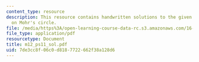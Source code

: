 ```yaml
---
content_type: resource
description: This resource contains handwritten solutions to the given problem set
  on Mohr's circle.
file: /media/https%3A/open-learning-course-data-rc.s3.amazonaws.com/16-01-unified-engineering-i-ii-iii-iv-fall-2005-spring-2006/7de3cc8f06c0d8187722662f38a128d6_m12_ps11_sol.pdf
file_type: application/pdf
resourcetype: Document
title: m12_ps11_sol.pdf
uid: 7de3cc8f-06c0-d818-7722-662f38a128d6
---
```

